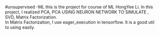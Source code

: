 #unsupervised -ML
this is the project for course of ML HongYee Li. In this project, I realized PCA, PCA USING NEURON NETWORK TO SIMULATE
, SVD, Matrix Factorization.
<br>
In Matrix Factorization, I use eager_execution in tensorflow. It is a good util to using easily.